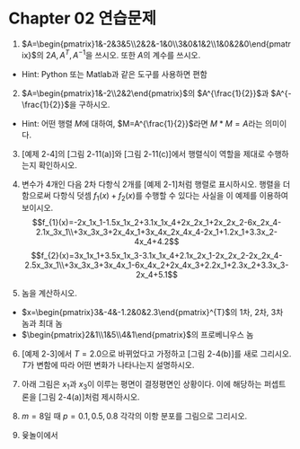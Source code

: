# Chapter 02 연습문제

1. $A=\begin{pmatrix}1&-2&3&5\\2&2&-1&0\\3&0&1&2\\1&0&2&0\end{pmatrix}$의 $2A,A^{T},A^{-1}$을 쓰시오. 또한 $A$의 계수를 쓰시오.
- Hint: Python 또는 Matlab과 같은 도구를 사용하면 편함

2. $A=\begin{pmatrix}1&-2\\2&2\end{pmatrix}$의 $A^{\frac{1}{2}}$과 $A^{-\frac{1}{2}}$을 구하시오.
- Hint: 어떤 행렬 $M$에 대하여, $M=A^{\frac{1}{2}}$라면 $M*M=A$라는 의미이다.

3. [예제 2-4]의 [그림 2-11(a)]와 [그림 2-11(c)]에서 행렬식이 역할을 제대로 수행하는지 확인하시오.

4. 변수가 4개인 다음 2차 다항식 2개를 [예제 2-1]처럼 행렬로 표시하시오. 행렬을 더함으로써 다항식 덧셈 $f_{1}(x)+f_{2}(x)$를 수행할 수 있다는 사실을 이 예제를 이용하여 보이시오.
$$f_{1}(x)=-2x_1x_1-1.5x_1x_2+3.1x_1x_4+2x_2x_1+2x_2x_2-6x_2x_4-2.1x_3x_1\\+3x_3x_3+2x_4x_1+3x_4x_2x_4x_4-2x_1+1.2x_1+3.3x_2-4x_4+4.2$$
$$f_{2}(x)=3x_1x_1+3.5x_1x_3-3.1x_1x_4+2.1x_2x_1-2x_2x_2-2x_2x_4-2.5x_3x_1\\+3x_3x_3+3x_4x_1-6x_4x_2+2x_4x_3+2.2x_1+2.3x_2+3.3x_3-2x_4+5.1$$

5. 놈을 계산하시오.
- $x=\begin{pmatrix}3&-4&-1.2&0&2.3\end{pmatrix}^{T}$의 1차, 2차, 3차 놈과 최대 놈
- $\begin{pmatrix}2&1\\1&5\\4&1\end{pmatrix}$의 프로베니우스 놈

6. [예제 2-3]에서 $T=2.0$으로 바뀌었다고 가정하고 [그림 2-4(b)]를 새로 그리시오. $T$가 변함에 따라 어떤 변화가 나타나는지 설명하시오.

7. 아래 그림은 $x_{1}$과 $x_{3}$이 이루는 평면이 결정평면인 상황이다. 이에 해당하는 퍼셉트론을 [그림 2-4(a)]처럼 제시하시오.

8. $m=8$일 때 $p=0.1,0.5,0.8$ 각각의 이항 분포를 그림으로 그리시오.

9. 윷놀이에서 
